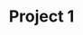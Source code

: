 ---
title: "Project 1"
description: "项目描述和技术栈"
image: '/images/project1.png'
demo: 'https://demo.com'
code: 'https://github.com/yourusername/project1'
slides: '/files/project1_slides.pdf'
--- 
